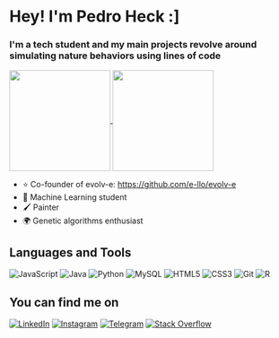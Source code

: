 # Hey! I'm Pedro Heck :]

### I'm a tech student and my main projects revolve around simulating nature behaviors using lines of code

<a href="https://github.com/pedroheck">
  <img align="center" height="180rem" src="https://github-readme-stats.vercel.app/api?username=pedroheck&show_icons=true&theme=nightowl">
</a>

<a href="https://github.com/pedroheck">
  <img align="center" height="180rem" src="https://github-readme-stats.vercel.app/api/top-langs/?username=pedroheck&layout=compact&theme=nightowl">
</a>

- ⭐ Co-founder of evolv-e: https://github.com/e-llo/evolv-e
- 🤖 Machine Learning student
- 🖌️ Painter
- 🌍 Genetic algorithms enthusiast


## Languages and Tools

![JavaScript](https://img.shields.io/badge/JavaScript-d4bd02?style=for-the-badge&logo=javascript&logoColor=white)
![Java](https://img.shields.io/badge/Java-orange?style=for-the-badge&logo=java)
![Python](https://img.shields.io/badge/python-%2314354C.svg?style=for-the-badge&logo=python&logoColor=white)
![MySQL](https://img.shields.io/badge/-MySQL-black?style=for-the-badge&logo=mysql)
![HTML5](https://img.shields.io/badge/html5-%23E34F26.svg?style=for-the-badge&logo=html5&logoColor=white)
![CSS3](https://img.shields.io/badge/css3-%231572B6.svg?style=for-the-badge&logo=css3&logoColor=white)
![Git](https://img.shields.io/badge/git-%23F05033.svg?style=for-the-badge&logo=git&logoColor=white)
![R](https://img.shields.io/badge/R-276DC3?style=for-the-badge&logo=r&logoColor=white)

## You can find me on

[![LinkedIn](https://img.shields.io/badge/LinkedIn-0077B5?style=for-the-badge&logo=linkedin&logoColor=white)](https://www.linkedin.com/in/pedro-heck-145956a3/)
[![Instagram](https://img.shields.io/badge/Instagram-E4405F?style=for-the-badge&logo=instagram&logoColor=white)](https://img.shields.io/badge/Instagram-E4405F?style=for-the-badge&logo=instagram&logoColor=white)
[![Telegram](https://img.shields.io/badge/Telegram-2CA5E0?style=for-the-badge&logo=telegram&logoColor=white)](https://t.me/pe_heck)
[![Stack Overflow](https://img.shields.io/badge/Stack_Overflow-FE7A16?style=for-the-badge&logo=stack-overflow&logoColor=white)](https://stackoverflow.com/users/14815276/pedro-heck?tab=profile)
<!--
**pedroheck/pedroheck** is a ✨ _special_ ✨ repository because its `README.md` (this file) appears on your GitHub profile.

Here are some ideas to get you started:

- 🔭 I’m currently working on ...
- 🌱 I’m currently learning ...
- 👯 I’m looking to collaborate on ...
- 🤔 I’m looking for help with ...
- 💬 Ask me about ...
- 📫 How to reach me: ...
- 😄 Pronouns: ...
- ⚡ Fun fact: ...
-->

